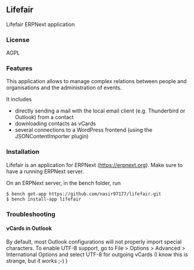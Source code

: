 ## Lifefair

Lifefair ERPNext application

### License
AGPL

### Features
This application allows to manage complex relations between people and organisations and the administration of events. 

It includes
* directly sending a mail with the local email client (e.g. Thunderbird or Outlook) from a contact
* downloading contacts as vCards
* several connections to a WordPress frontend (using the JSONContentImporter plugin)

### Installation
Lifefair is an application for ERPNext (https://erpnext.org). Make sure to have a running ERPNext server.

On an ERPNext server, in the bench folder, run

    $ bench get-app https://github.com/nasir97177/lifefair.git
    $ bench install-app lifefair

### Troubleshooting
#### vCards in Outlook
By default, most Outlook configurations will not properly import special characters. To enable UTF-8 support, go to File > Options > Advanced > International Options and select UTF-8 for outgoing vCards (I know this is strange, but it works ;-) )
